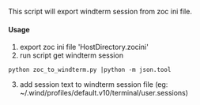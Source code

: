 This script will export windterm session from zoc ini file.

#### Usage
1. export zoc ini file 'HostDirectory.zocini'
2. run script get windterm session
```shell script
python zoc_to_windterm.py |python -m json.tool
```
3. add session text to windterm session file (eg: ~/.wind/profiles/default.v10/terminal/user.sessions)




